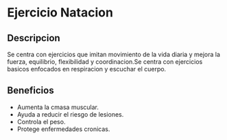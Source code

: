 # Ejercicio Natacion 

## Descripcion
Se centra con ejercicios que imitan movimiento de la vida diaria y mejora la fuerza, equilibrio, flexibilidad y coordinacion.Se centra con ejercicios basicos enfocados en respiracion y escuchar el cuerpo.

## Beneficios

- Aumenta la cmasa muscular.
- Ayuda a reducir el riesgo de lesiones.
- Controla el peso.
- Protege enfermedades cronicas.

